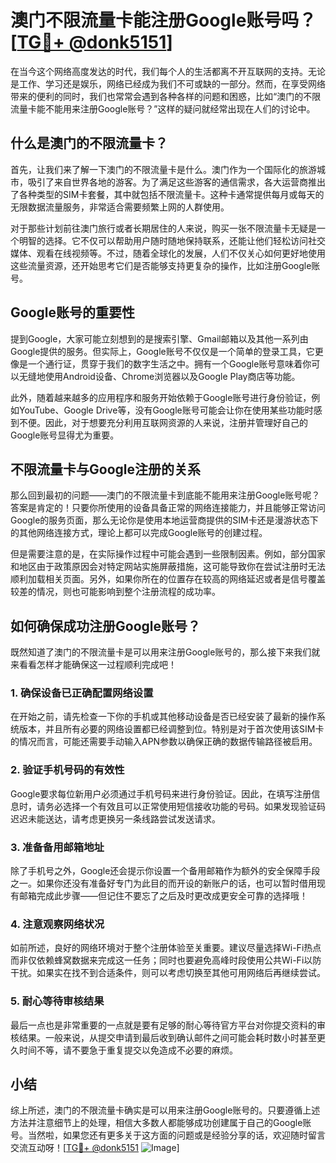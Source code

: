 # 澳门不限流量卡能注册Google账号吗？[[TG💪+ @donk5151](https://t.me/s/donk5151)]

在当今这个网络高度发达的时代，我们每个人的生活都离不开互联网的支持。无论是工作、学习还是娱乐，网络已经成为我们不可或缺的一部分。然而，在享受网络带来的便利的同时，我们也常常会遇到各种各样的问题和困惑，比如“澳门的不限流量卡能不能用来注册Google账号？”这样的疑问就经常出现在人们的讨论中。

## 什么是澳门的不限流量卡？

首先，让我们来了解一下澳门的不限流量卡是什么。澳门作为一个国际化的旅游城市，吸引了来自世界各地的游客。为了满足这些游客的通信需求，各大运营商推出了各种类型的SIM卡套餐，其中就包括不限流量卡。这种卡通常提供每月或每天的无限数据流量服务，非常适合需要频繁上网的人群使用。

对于那些计划前往澳门旅行或者长期居住的人来说，购买一张不限流量卡无疑是一个明智的选择。它不仅可以帮助用户随时随地保持联系，还能让他们轻松访问社交媒体、观看在线视频等。不过，随着全球化的发展，人们不仅关心如何更好地使用这些流量资源，还开始思考它们是否能够支持更复杂的操作，比如注册Google账号。

## Google账号的重要性

提到Google，大家可能立刻想到的是搜索引擎、Gmail邮箱以及其他一系列由Google提供的服务。但实际上，Google账号不仅仅是一个简单的登录工具，它更像是一个通行证，贯穿于我们的数字生活之中。拥有一个Google账号意味着你可以无缝地使用Android设备、Chrome浏览器以及Google Play商店等功能。

此外，随着越来越多的应用程序和服务开始依赖于Google账号进行身份验证，例如YouTube、Google Drive等，没有Google账号可能会让你在使用某些功能时感到不便。因此，对于想要充分利用互联网资源的人来说，注册并管理好自己的Google账号显得尤为重要。

## 不限流量卡与Google注册的关系

那么回到最初的问题——澳门的不限流量卡到底能不能用来注册Google账号呢？答案是肯定的！只要你所使用的设备具备正常的网络连接能力，并且能够正常访问Google的服务页面，那么无论你是使用本地运营商提供的SIM卡还是漫游状态下的其他网络连接方式，理论上都可以完成Google账号的创建过程。

但是需要注意的是，在实际操作过程中可能会遇到一些限制因素。例如，部分国家和地区由于政策原因会对特定网站实施屏蔽措施，这可能导致你在尝试注册时无法顺利加载相关页面。另外，如果你所在的位置存在较高的网络延迟或者是信号覆盖较差的情况，则也可能影响到整个注册流程的成功率。

## 如何确保成功注册Google账号？

既然知道了澳门的不限流量卡是可以用来注册Google账号的，那么接下来我们就来看看怎样才能确保这一过程顺利完成吧！

### 1. 确保设备已正确配置网络设置
在开始之前，请先检查一下你的手机或其他移动设备是否已经安装了最新的操作系统版本，并且所有必要的网络设置都已经调整到位。特别是对于首次使用该SIM卡的情况而言，可能还需要手动输入APN参数以确保正确的数据传输路径被启用。

### 2. 验证手机号码的有效性
Google要求每位新用户必须通过手机号码来进行身份验证。因此，在填写注册信息时，请务必选择一个有效且可以正常使用短信接收功能的号码。如果发现验证码迟迟未能送达，请考虑更换另一条线路尝试发送请求。

### 3. 准备备用邮箱地址
除了手机号之外，Google还会提示你设置一个备用邮箱作为额外的安全保障手段之一。如果你还没有准备好专门为此目的而开设的新账户的话，也可以暂时借用现有邮箱完成此步骤——但记住不要忘了之后及时更改成更安全可靠的选择哦！

### 4. 注意观察网络状况
如前所述，良好的网络环境对于整个注册体验至关重要。建议尽量选择Wi-Fi热点而非仅依赖蜂窝数据来完成这一任务；同时也要避免高峰时段使用公共Wi-Fi以防干扰。如果实在找不到合适条件，则可以考虑切换至其他可用网络后再继续尝试。

### 5. 耐心等待审核结果
最后一点也是非常重要的一点就是要有足够的耐心等待官方平台对你提交资料的审核结果。一般来说，从提交申请到最后收到确认邮件之间可能会耗时数小时甚至更久时间不等，请不要急于重复提交以免造成不必要的麻烦。

## 小结

综上所述，澳门的不限流量卡确实是可以用来注册Google账号的。只要遵循上述方法并注意细节上的处理，相信大多数人都能够成功创建属于自己的Google账号。当然啦，如果您还有更多关于这方面的问题或是经验分享的话，欢迎随时留言交流互动呀！[[TG💪+ @donk5151](https://t.me/s/donk5151) ![Image](https://i.postimg.cc/rwNCRYN7/Snipaste-2025-04-30-17-27-05.png)]